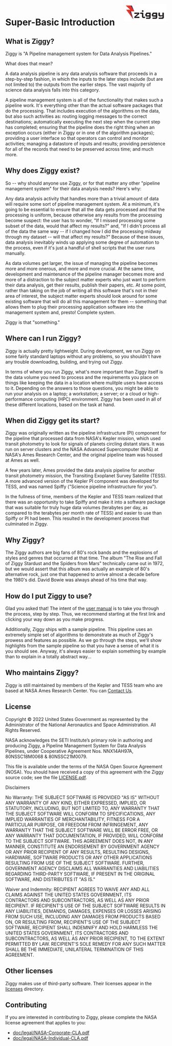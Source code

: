 <!-- -*-visual-line-*- -->

<div style="float:right">
  <a href="https://github.com/nasa/ziggy/">
    <img src="doc/user-manual/images/ziggy-small-clear.png" width="133"/>
  </a>
</div>

# Super-Basic Introduction

## What is Ziggy?

Ziggy is "A Pipeline management system for Data Analysis Pipelines."

What does that mean?

A data analysis pipeline is any data analysis software that proceeds in a step-by-step fashion, in which the  inputs to the later steps include (but are not limited to) the outputs from the earlier steps. The vast majority of science data analysis falls into this category.

A pipeline management system is all of the functionality that makes such a pipeline work. It's everything other than the actual software packages that do the processing. That includes execution of the algorithms on the data, but also such activities as: routing logging messages to the correct destinations; automatically executing the next step when the current step has completed; ensuring that the pipeline does the right thing when an exception occurs (either in Ziggy or in one of the algorithm packages); providing a user interface so that operators can control and monitor activities; managing a datastore of inputs and results; providing persistence for all of the records that need to be preserved across time; and much more.

## Why does Ziggy exist?

So -- why should anyone use Ziggy, or for that matter any other "pipeline management system" for their data analysis needs? Here's why:

Any data analysis activity that handles more than a trivial amount of data will require some sort of pipeline management system. At a minimum, it's going to be essential to ensure that all the data gets processed and that the processing is uniform, because otherwise any results from the processing become suspect: the user has to wonder, "If I missed processing some subset of the data, would that affect my results?" and, "If I didn't process all of the data the same way -- if I changed how I did the processing midway through my dataset -- will that affect my results?" Because of these issues, data analysis inevitably winds up applying some degree of automation to the process, even if it's just a handful of shell scripts that the user runs manually.

As data volumes get larger, the issue of managing the pipeline becomes more and more onerous, and more and more crucial. At the same time, development and maintenance of the pipeline manager becomes more and more of a distraction to the subject matter experts who just want to perform their data analysis, get their results, publish their papers, etc. At some point, rather than taking on the job of writing all this software that's not in their area of interest, the subject matter experts should look around for some existing software that will do all this management for them -- something that allows them to plug their processing application software into the management system and, presto! Complete system.

Ziggy is that "something."

## Where can I run Ziggy?

Ziggy is actually pretty lightweight. During development, we run Ziggy on some fairly standard laptops without any problems, so you shouldn't have any trouble downloading, building, and trying out Ziggy.

In terms of where you run Ziggy, what's more important than Ziggy itself is the data volume you need to process and the requirements you place on things like keeping the data in a location where mulitple users have access to it. Depending on the answers to those questions, you might be able to run your analysis on a laptop; a workstation; a server; or a cloud or high-performance computing (HPC) environment. Ziggy has been used in all of these different locations, based on the task at hand.

## When did Ziggy get its start?

Ziggy was originally written as the pipeline infrastructure (PI) component for the pipeline that processed data from NASA's Kepler mission, which used transit photometry to look for signals of planets circling distant stars. It was run on server clusters and the NASA Advanced Supercomputer (NAS) at NASA's Ames Research Center, and the original pipeline team was housed at Ames as well.

A few years later, Ames provided the data analysis pipeline for another transit photometry mission, the Transiting Exoplanet Survey Satellite (TESS). A more advanced version of the Kepler PI component was developed for TESS, and was named Spiffy ("Science pipeline infrastructure for you").

In the fullness of time, members of the Kepler and TESS team realized that there was an opportunity to take Spiffy and make it into a software package that was suitable for truly huge data volumes (terabytes per day, as compared to the terabytes per month rate of TESS) and easier to use than Spiffy or PI had been. This resulted in the development process that culminated in Ziggy.

## Why Ziggy?

The Ziggy authors are big fans of 80's rock bands and the explosions of styles and genres that occurred at that time. The album "The Rise and Fall of Ziggy Stardust and the Spiders from Mars" technically came out in 1972, but we would assert that this album was actually an example of 80's alternative rock, just one that happened to arrive almost a decade before the 1980's did. David Bowie was always ahead of his time that way.

## How do I put Ziggy to use?

Glad you asked that! The intent of the [user manual](doc/user-manual/user-manual.md) is to take you through the process, step by step. Thus, we recommend starting at the first link and clicking your way down as you make progress.

Additionally, Ziggy ships with a sample pipeline. This pipeline uses an extremely simple set of algorithms to demonstrate as much of Ziggy's prowess and features as possible. As we go through the steps, we'll show highlights from the sample pipeline so that you have a sense of what it is you should see. Anyway, it's always easier to explain something by example than to explain in a totally abstract way...

## Who maintains Ziggy?

Ziggy is still maintained by members of the Kepler and TESS team who are based at NASA Ames Research Center. You can [Contact Us](doc/user-manual/contact-us.md).

## License

Copyright © 2022 United States Government as represented by the Administrator of the National Aeronautics and Space Administration. All Rights Reserved.

NASA acknowledges the SETI Institute’s primary role in authoring and producing Ziggy, a Pipeline Management System for Data Analysis Pipelines, under Cooperative Agreement Nos. NNX14AH97A, 80NSSC18M0068 & 80NSSC21M0079.

This file is available under the terms of the NASA Open Source Agreement (NOSA). You should have received a copy of this agreement with the Ziggy source code; see the file [LICENSE.pdf](LICENSE.pdf).

Disclaimers

No Warranty: THE SUBJECT SOFTWARE IS PROVIDED "AS IS" WITHOUT ANY WARRANTY OF ANY KIND, EITHER EXPRESSED, IMPLIED, OR STATUTORY, INCLUDING, BUT NOT LIMITED TO, ANY WARRANTY THAT THE SUBJECT SOFTWARE WILL CONFORM TO SPECIFICATIONS, ANY IMPLIED WARRANTIES OF MERCHANTABILITY, FITNESS FOR A PARTICULAR PURPOSE, OR FREEDOM FROM INFRINGEMENT, ANY WARRANTY THAT THE SUBJECT SOFTWARE WILL BE ERROR FREE, OR ANY WARRANTY THAT DOCUMENTATION, IF PROVIDED, WILL CONFORM TO THE SUBJECT SOFTWARE. THIS AGREEMENT DOES NOT, IN ANY MANNER, CONSTITUTE AN ENDORSEMENT BY GOVERNMENT AGENCY OR ANY PRIOR RECIPIENT OF ANY RESULTS, RESULTING DESIGNS, HARDWARE, SOFTWARE PRODUCTS OR ANY OTHER APPLICATIONS RESULTING FROM USE OF THE SUBJECT SOFTWARE. FURTHER, GOVERNMENT AGENCY DISCLAIMS ALL WARRANTIES AND LIABILITIES REGARDING THIRD-PARTY SOFTWARE, IF PRESENT IN THE ORIGINAL SOFTWARE, AND DISTRIBUTES IT "AS IS."

Waiver and Indemnity: RECIPIENT AGREES TO WAIVE ANY AND ALL CLAIMS AGAINST THE UNITED STATES GOVERNMENT, ITS CONTRACTORS AND SUBCONTRACTORS, AS WELL AS ANY PRIOR RECIPIENT. IF RECIPIENT'S USE OF THE SUBJECT SOFTWARE RESULTS IN ANY LIABILITIES, DEMANDS, DAMAGES, EXPENSES OR LOSSES ARISING FROM SUCH USE, INCLUDING ANY DAMAGES FROM PRODUCTS BASED ON, OR RESULTING FROM, RECIPIENT'S USE OF THE SUBJECT SOFTWARE, RECIPIENT SHALL INDEMNIFY AND HOLD HARMLESS THE UNITED STATES GOVERNMENT, ITS CONTRACTORS AND SUBCONTRACTORS, AS WELL AS ANY PRIOR RECIPIENT, TO THE EXTENT PERMITTED BY LAW. RECIPIENT'S SOLE REMEDY FOR ANY SUCH MATTER SHALL BE THE IMMEDIATE, UNILATERAL TERMINATION OF THIS AGREEMENT.

## Other licenses

Ziggy makes use of third-party software. Their licenses appear in the [licenses](licenses/licenses.md) directory.

## Contributing

If you are interested in contributing to Ziggy, please complete the NASA license agreement that applies to you:

* [doc/legal/NASA-Corporate-CLA.pdf](doc/legal/NASA-Corporate-CLA.pdf)
* [doc/legal/NASA-Individual-CLA.pdf](doc/legal/NASA-Individual-CLA.pdf)
